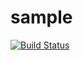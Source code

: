 # sample
[![Build Status](https://travis-ci.org/Nrusinga/sample.svg?branch=master)](https://travis-ci.org/Nrusinga/sample)
